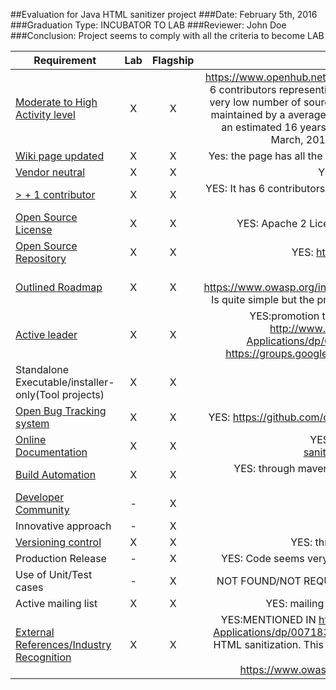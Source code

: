 ##Evaluation for Java HTML sanitizer project
###Date: February 5th, 2016
###Graduation Type: INCUBATOR TO LAB
###Reviewer: John Doe
###Conclusion:  Project seems to comply with all the criteria to become LAB


| Requirement   |           Lab       |       Flagship     |     Reason       |
|---------------|:------------------:|:------------------:|:------------------:|
| [Moderate to High Activity level](http://blog.openhub.net/about-project-activity-icons/)|  X | X |https://www.openhub.net/p/owasp-java-html-sanitizer: has had 284 commits made by 6 contributors  representing 65,100 lines of code/is mostly written in JavaScript with a very low number of source code comments has a codebase with a long source history maintained by a average size development team with increasing Y-O-Y commits/took an estimated 16 years of effort (COCOMO model) /starting with its first commit in March, 2011 ending with its most recent commit 3 days ago|
| [Wiki page updated](Wiki-page-updated.md) | X | X | Yes: the page has all the requirements expected for an updated wiki page (see criteria)|
| [Vendor neutral](vendor_neutral.md)  | X | X |YES: No logo appears on their wiki page|
| [> + 1 contributor](contributors.md) |  X | X |YES: It has 6 contributors(see openhub: https://www.openhub.net/p/owasp-java-html-sanitizer |
| [Open Source License](licenses.md) | X | X |YES: Apache 2 License and the New BSD License (displayed on wiki page)|
| [Open Source Repository](https://www.openhub.net/orgs/OWASP)| X | X |YES: https://github.com/owasp/java-html-sanitizer|
| [Outlined Roadmap](outlined_roadmap.md)  | X | X |YES: https://www.owasp.org/index.php/OWASP_Java_HTML_Sanitizer_Project#tab=Roadmap Is quite simple but the project is quite mature based on the code analysis by Openhub
| [Active leader](active_leader.md) | X | X |YES:promotion through conferesebces such as APPSEC, Book author http://www.amazon.com/Iron-Clad-Java-Building-Secure-Applications/dp/0071835881 with activities ansd views every month : https://groups.google.com/forum/#!forum/owasp-java-html-sanitizer-support |
| Standalone Executable/installer-only(Tool projects) | X | X |YES: this is a code, not required
| [Open Bug Tracking system](https://en.wikipedia.org/wiki/Bug_tracking_system)  | X | X |YES: https://github.com/owasp/java-html-sanitizer/issues (15 issues open/40 closed)|
| [Online Documentation](onlinedocumentation.md) | X | X | YES:https://github.com/OWASP/java-html-sanitizer/blob/master/docs/getting_started.md|
| [Build Automation](https://en.wikipedia.org/wiki/Build_automation)  | X | X | YES: through maven (maven project: https://github.com/OWASP/java-html-sanitizer/blob/master/pom.xml)|
| [Developer Community](developer.md) | - | X | NOT REQUIRED FOR LAB |
| Innovative approach |  - | X | NOT REQUIRED FOR LAB |
| [Versioning control](https://git-scm.com/book/en/v2/Getting-Started-About-Version-Control)| X | X |YES: through maven central: v239 at Maven Central |
| Production Release | - | X | YES: Code seems very mature (code base of 4 years, see openhub for more info)|
| Use of Unit/Test cases | - | X | NOT FOUND/NOT REQUIRED FOR LAB: project leader can provide more info on this |
| Active mailing list | X | X | YES: mailing list has 99 posting topics over a period of 2 years |
| [External References/Industry Recognition](industry_recognition.md) | X | X | YES:MENTIONED IN http://www.amazon.com/Iron-Clad-Java-Building-Secure-Applications/dp/0071835881:"The OWASP Java HTML Sanitizer provides untrusted HTML sanitization. This library is both high performance and low resource utilization. Authored by Mike Samuel. https://www.owasp.org/index.php/OWASP_Java_HTML_Sanitizer_Project |


